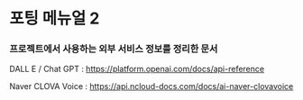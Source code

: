 # 포팅 메뉴얼 2

### 프로젝트에서 사용하는 외부 서비스 정보를 정리한 문서


DALL E / Chat GPT
: https://platform.openai.com/docs/api-reference

Naver CLOVA Voice
: https://api.ncloud-docs.com/docs/ai-naver-clovavoice
